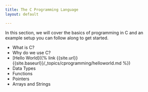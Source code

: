 ```yaml
---
title: The C Programming Language
layout: default

---
```


In this section, we will cover the basics of programming in C and an example setup you can follow along to get started.

- What is C?
- Why do we use C?
- [Hello World]({% link {{site.url}}{{site.baseurl}}/_topics/cprogramming/helloworld.md %})
- Data Types
- Functions
- Pointers
- Arrays and Strings
